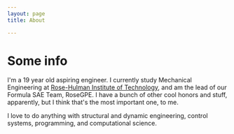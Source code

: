 ```yaml
---
layout: page 
title: About

---
```


# Some info 
I'm a 19 year old aspiring engineer. I currently study Mechanical Engineering at [Rose-Hulman Institute of Technology](http://rose-hulman.edu), and am the lead of our Formula SAE Team, RoseGPE. I have a bunch of other cool honors and stuff, apparently, but I think that's the most important one, to me.

I love to do anything with structural and dynamic engineering, control systems, programming, and computational science.